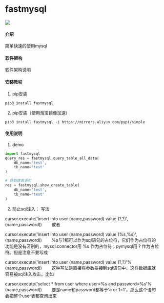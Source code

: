 # fastmysql
![](https://img.shields.io/badge/Python-3.8.6-green.svg)

#### 介绍
简单快速的使用mysql

#### 软件架构
软件架构说明


#### 安装教程

1.  pip安装
```shell script
pip3 install fastmysql
```
2.  pip安装（使用淘宝镜像加速）
```shell script
pip3 install fastmysql -i https://mirrors.aliyun.com/pypi/simple
```

#### 使用说明

1.  demo
```python
import fastmysql
query_res = fastmysql.query_table_all_data(
    db_name='test', 
    tb_name='test'
)

# 获取建表语句
res = fastmysql.show_create_table(
    db_name='test',
    tb_name='test'
)
```

2.  防止sql注入：
写法

cursor.execute('insert into user (name,password) value (?,?)',(name,password))
　　或者

cursor.execute('insert into user (name,password) value (%s,%s)',(name,password))
　　%s与?都可以作为sql语句的占位符，它们作为占位符的功能是没有区别的，mysql.connector用 %s 作为占位符；pymysql用 ? 作为占位符。但是注意不要写成

cursor.execute('insert into user (name,password) value (?,?)'%(name,password))
　　这种写法是直接将参数拼接到sql语句中，这样数据库就容易被sql注入攻击，比如

cursor.execute('select * from user where user=%s and password=%s'%(name,password))
　　要是name和password都等于'a or 1=1'，那么这个语句会把整个user表都查询出来